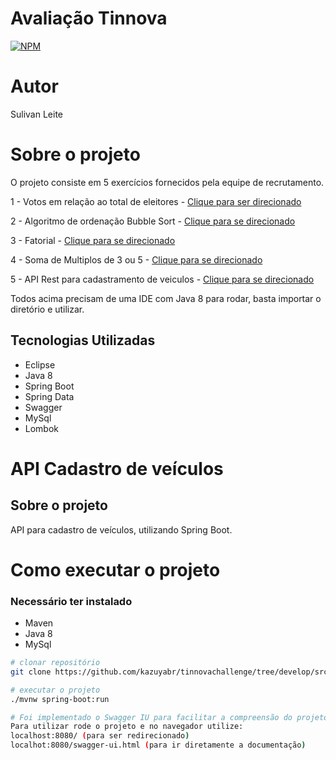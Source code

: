 # Avaliação Tinnova
[![NPM](https://img.shields.io/npm/l/react)](https://github.com/kazuyabr/tinnovachallenge/blob/master/LICENSE) 


# Autor

Sulivan Leite


# Sobre o projeto

O projeto consiste em 5 exercícios fornecidos pela equipe de recrutamento.

1 - Votos em relação ao total de eleitores - [Clique para ser direcionado](https://github.com/kazuyabr/tinnovachallenge/tree/master/src/exercicios/eleitores)

2 - Algoritmo de ordenação Bubble Sort - [Clique para se direcionado](https://github.com/kazuyabr/tinnovachallenge/tree/master/src/exercicios/bubblesort)

3 - Fatorial - [Clique para se direcionado](https://github.com/kazuyabr/tinnovachallenge/tree/master/src/exercicios/fatorial)

4 - Soma de Multiplos de 3 ou 5 - [Clique para se direcionado](https://github.com/kazuyabr/tinnovachallenge/tree/master/src/exercicios/multiplos)

5 - API Rest para cadastramento de veiculos - [Clique para se direcionado](https://github.com/kazuyabr/tinnovachallenge/tree/master/src/exercicios/cadastroVeiculos)

Todos acima precisam de uma IDE com Java 8 para rodar, basta importar o diretório e utilizar.

## Tecnologias Utilizadas
- Eclipse
- Java 8
- Spring Boot
- Spring Data
- Swagger
- MySql
- Lombok

# API Cadastro de veículos
## Sobre o projeto
API para cadastro de veículos, utilizando Spring Boot.

# Como executar o projeto
### Necessário ter instalado
- Maven
- Java 8
- MySql

```bash
# clonar repositório
git clone https://github.com/kazuyabr/tinnovachallenge/tree/develop/src/exercicios/cadastroVeiculos

# executar o projeto
./mvnw spring-boot:run

# Foi implementado o Swagger IU para facilitar a compreensão do projeto
Para utilizar rode o projeto e no navegador utilize:
localhost:8080/ (para ser redirecionado)
localhot:8080/swagger-ui.html (para ir diretamente a documentação)
```

